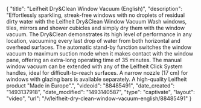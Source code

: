 {
    "title": "Leifheit Dry&Clean Window Vacuum (English)",
    "description": "Effortlessly sparkling, streak-free windows with no droplets of residual dirty water with the Leifheit Dry&Clean Window Vacuum Wash windows, tiles, mirrors and shower cubicles and simply dry them with the window vacuum. The Dry&Clean demonstrates its high level of performance in any location, vacuuming every last drop of water from both horizontal and overhead surfaces. The automatic stand-by function switches the window vacuum to maximum suction mode when it makes contact with the window pane, offering an extra-long operating time of 35 minutes. The manual window vacuum can be extended with any of the Leifheit Click System handles, ideal for difficult-to-reach surfaces. A narrow nozzle (17 cm) for windows with glazing bars is available separately. A high-quality Leifheit product \"Made in Europe\".",
    "videoid": "88485491",
    "date_created": "1493137918",
    "date_modified": "1493140587",
    "type": "captivate",
    "layout": "video",
    "url": "\/v\/leifheit-dry-clean-window-vacuum-english\/88485491"
}